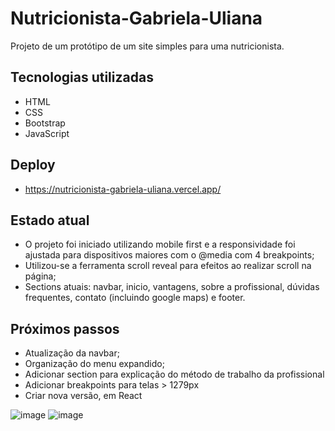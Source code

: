 # Nutricionista-Gabriela-Uliana

Projeto de um protótipo de um site simples para uma nutricionista.


## Tecnologias utilizadas
- HTML
- CSS
- Bootstrap
- JavaScript

## Deploy
- https://nutricionista-gabriela-uliana.vercel.app/

## Estado atual
- O projeto foi iniciado utilizando mobile first e a responsividade foi ajustada para dispositivos maiores com o @media com 4 breakpoints;
- Utilizou-se a ferramenta scroll reveal para efeitos ao realizar scroll na página;
- Sections atuais: navbar, inicio, vantagens, sobre a profissional, dúvidas frequentes, contato (incluindo google maps) e footer.

## Próximos passos
- Atualização da navbar;
- Organização do menu expandido;
- Adicionar section para explicação do método de trabalho da profissional
- Adicionar breakpoints para telas > 1279px
- Criar nova versão, em React

![image](https://user-images.githubusercontent.com/105760278/203133532-16fd0e1f-4ac4-4247-83b0-1f05d8afae5d.png)
![image](https://user-images.githubusercontent.com/105760278/203135421-defbd7f1-2ce9-4793-bf50-27fb91309cee.png)

